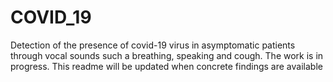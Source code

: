 # COVID_19

Detection of the presence of covid-19 virus in asymptomatic patients through vocal sounds such a breathing, speaking and cough. 
The work is in progress. This readme will be updated when concrete findings are available
